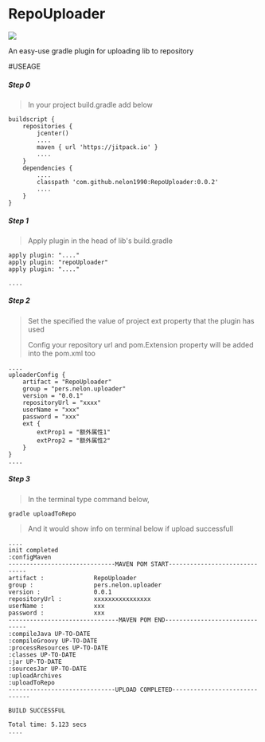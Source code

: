 # RepoUploader

[![](https://jitpack.io/v/nelon1990/RepoUploader.svg)](https://jitpack.io/#nelon1990/RepoUploader)

An easy-use gradle plugin for uploading lib to repository

#USEAGE

##### Step 0
>In your project build.gradle add below

    buildscript {
        repositories {
            jcenter()
            ....
            maven { url 'https://jitpack.io' }
            ....
        }
        dependencies {
            ....
            classpath 'com.github.nelon1990:RepoUploader:0.0.2'
            ....
        }
    }

##### Step 1

>Apply plugin in the head of lib's build.gradle

    apply plugin: "...."
    apply plugin: "repoUploader"
    apply plugin: "...."
    
    ....
    

##### Step 2

>Set the specified the value of project ext property that the plugin has used
>
>Config your repository url and pom.Extension property will be added into the pom.xml too

    ....
    uploaderConfig {
        artifact = "RepoUploader"
        group = "pers.nelon.uploader"
        version = "0.0.1"
        repositoryUrl = "xxxx"
        userName = "xxx"
        password = "xxx"
        ext {
            extProp1 = "额外属性1"
            extProp2 = "额外属性2"
        }
    }
    ....
    
##### Step 3
>In the terminal type command below, 

    gradle uploadToRepo
    
>And it would show info on terminal below if upload successfull
    
    ....
    init completed
    :configMaven
    ------------------------------MAVEN POM START------------------------------
    artifact :              RepoUploader
    group :                 pers.nelon.uploader
    version :               0.0.1
    repositoryUrl :         xxxxxxxxxxxxxxxx
    userName :              xxx
    password :              xxx
    -------------------------------MAVEN POM END-------------------------------
    :compileJava UP-TO-DATE
    :compileGroovy UP-TO-DATE
    :processResources UP-TO-DATE
    :classes UP-TO-DATE
    :jar UP-TO-DATE
    :sourcesJar UP-TO-DATE
    :uploadArchives
    :uploadToRepo
    ------------------------------UPLOAD COMPLETED------------------------------
    
    BUILD SUCCESSFUL
    
    Total time: 5.123 secs
    ....
